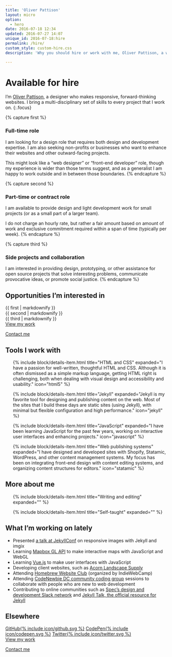 ```yaml
---
title: 'Oliver Pattison'
layout: micro
option:
  - hero
date: 2016-07-18 12:34
updated: 2016-07-27 14:07
unique_id: 2016-07-18:hire
permalink: /hire/
custom_style: custom-hire.css
description: 'Why you should hire or work with me, Oliver Pattison, a web designer.'

---
```


# Available for hire

I’m [Oliver Pattison](https://olivermak.es/about/), a designer who makes responsive, forward-thinking websites. I bring a multi-disciplinary set of skills to every project that I work on.
{:.focus}

{% capture first %}
### Full-time role

I am looking for a design role that requires both design and development expertise. I am also seeking non-profits or businesses who want to enhance their websites and other outward-facing projects.

This might look like a “web designer” or “front-end developer” role, though my experience is wider than those terms suggest, and as a generalist I am happy to work outside and in between those boundaries.
{% endcapture %}

{% capture second %}
### Part-time or contract role

I am available to provide design and light development work for small projects (or as a small part of a larger team).

I do not charge an hourly rate, but rather a fair amount based on amount of work and exclusive commitment required within a span of time (typically per week).
{% endcapture %}

{% capture third %}
### Side projects and collaboration

I am interested in providing design, prototyping, or other assistance for open source projects that solve interesting problems, communicate provocative ideas, or promote social justice.
{% endcapture %}

## Opportunities I’m interested in

<section class="opportunities">
  <div class="opportunities-item--first">
    {{ first | markdownify }}
  </div>

  <div class="opportunities-item--second">
    {{ second | markdownify }}
  </div>

  <div class="opportunities-item--third">
    {{ third | markdownify }}
  </div>
</section>

<section class="outreach">
  <a class="outreach-action" href="/projects/">View my work</a>

  <a class="outreach-action--contact" href="mailto:oliverpattison@gmail.com">Contact me</a>
</section>

## Tools I work with

<ul class="details no-bullets">

  {% include block/details-item.html title="HTML and CSS" expanded="I have a passion for well-written, thoughtful HTML and CSS. Although it is often dismissed as a simple markup language, getting HTML right is challenging, both when dealing with visual design and accessibility and usability." icon="html5" %}

  {% include block/details-item.html title="Jekyll" expanded="Jekyll is my favorite tool for designing and publishing content on the web. Most of the sites that I build these days are static sites (using Jekyll), with minimal but flexible configuration and high performance." icon="jekyll" %}

  {% include block/details-item.html title="JavaScript" expanded="I have been learning JavaScript for the past few years, working on interactive user interfaces and enhancing projects." icon="javascript" %}

  {% include block/details-item.html title="Web publishing systems" expanded="I have designed and developed sites with Shopify, Statamic, WordPress, and other content management systems. My focus has been on integrating front-end design with content editing systems, and organizing content structures for editors." icon="statamic" %}

</ul>

## More about me

<ul class="details no-bullets">

  {% include block/details-item.html title="Writing and editing" expanded="" %}

  {% include block/details-item.html title="Self-taught" expanded="" %}

</ul>

## What I’m working on lately

- Presented [a talk at JekyllConf](https://olivermak.es/2016/05/jekyllconf-responsive-images/) on responsive images with Jekyll and imgix
- Learning [Mapbox GL API](https://www.mapbox.com/mapbox-gl-js/api/) to make interactive maps with JavaScript and WebGL
- Learning [Vue.js](http://vuejs.org) to make user interfaces with JavaScript
- Developing client websites, such as [Acorn Landscape Supply](http://acornlandscapesupply.ca)
- Attending [Homebrew Website Club](https://indieweb.org/Homebrew_Website_Club) (organized by IndieWebCamp)
- Attending [CodeNewbie DC community coding group](http://www.meetup.com/CodeNewbie-DC/) sessions to collaborate with people who are new to web development
- Contributing to online communities such as [Spec’s design and development Slack network](http://spec.fm/) and [Jekyll Talk, the official resource for Jekyll](https://talk.jekyllrb.com/)

## Elsewhere

<section class="elsewhere">
  <a class="elsewhere-action" href="{{ site.link.github }}">GitHub{% include icon/github.svg %}</a>
  <a class="elsewhere-action" href="{{ site.link.codepen }}">CodePen{% include icon/codepen.svg %}</a>
  <a class="elsewhere-action" href="{{ site.link.twitter }}">Twitter{% include icon/twitter.svg %}</a>
</section>

<section class="outreach">
  <a class="outreach-action" href="/projects/">View my work</a>

  <a class="outreach-action--contact" href="mailto:oliverpattison@gmail.com">Contact me</a>
</section>
